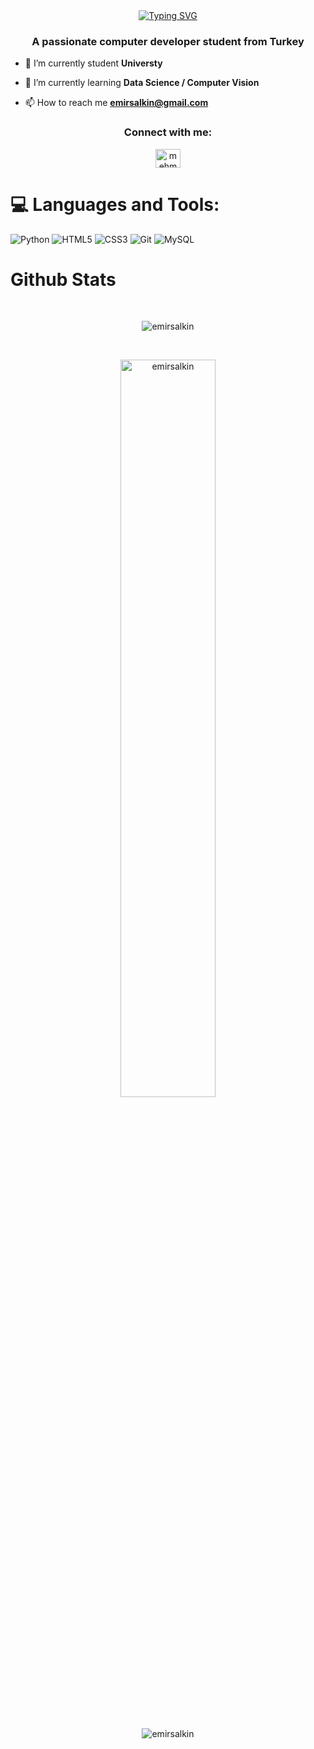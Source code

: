 <div align="center">
 <a href="https://github.com/EmirSalkin">
  <img src="https://readme-typing-svg.demolab.com?font=Fira+Code&weight=500&pause=1000&color=098D3D&center=true&vCenter=true&width=430&lines=%F0%9F%91%8B+Welcome+to+My+Profile;%F0%9F%92%BB+M.+Emir+SALKIN" alt="Typing SVG" />
 </a>
</div>


<h3 align="center">A passionate computer developer student from Turkey</h3>

- 🔭 I’m currently student **Universty**

- 🌱 I’m currently learning **Data Science / Computer Vision**

- 📫 How to reach me **emirsalkin@gmail.com**


<h3 align="center">Connect with me:</h3>
<p align="center">
<a href="https://linkedin.com/in/mehmet-emir-salkin" target="blank"><img align="center" src="https://raw.githubusercontent.com/rahuldkjain/github-profile-readme-generator/master/src/images/icons/Social/linked-in-alt.svg" alt="mehmet-emir-salkin" height="30" width="40" /></a>
</p>


# 💻 Languages and Tools:
![Python](https://img.shields.io/badge/python-3670A0?style=for-the-badge&logo=python&logoColor=ffdd54)
![HTML5](https://img.shields.io/badge/html5-%23E34F26.svg?style=for-the-badge&logo=html5&logoColor=white)
![CSS3](https://img.shields.io/badge/css3-%231572B6.svg?style=for-the-badge&logo=css3&logoColor=white)
![Git](https://img.shields.io/badge/git-%23F05033.svg?style=for-the-badge&logo=git&logoColor=white)
![MySQL](https://img.shields.io/badge/mysql-%2300f.svg?style=for-the-badge&logo=mysql&logoColor=white)




# Github Stats

 <br />
 
  <p align="center">
  <a>
      <img align="center" src="https://github-readme-stats.vercel.app/api/top-langs?username=emirsalkin&show_icons=true&locale=en&layout=compact" alt="emirsalkin"" />
  </a>
</p>

  
<br />


 
 <p align="center">
  <a>
    <img align="center" src="https://github-readme-stats.vercel.app/api?username=emirsalkin&show_icons=true&locale=en" alt="emirsalkin" width="55%" />
  </a>
</p>
 

 
 <br />
 
  
  
  <p align="center">
  <a>
    <img align="center" src="https://github-readme-streak-stats.herokuapp.com/?user=emirsalkin&" alt="emirsalkin" />
  </a>
</p>

